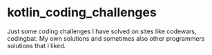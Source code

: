 # kotlin_coding_challenges
Just some coding challenges I have solved on sites like codewars, codingbat.
My own solutions and sometimes also other programmers solutions that I liked.
